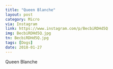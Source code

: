 ```yaml
---
title: "Queen Blanche"
layout: post
category: Micro
via: Instagram
link: https://www.instagram.com/p/BecbiRDHd5Q
img: BecbiRDHd5Q.jpg
tn: BecbiRDHd5Q.jpg
tags: [Dogs]
date: 2018-01-27
---
```

Queen Blanche